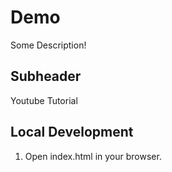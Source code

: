 # Demo

Some Description!

## Subheader

Youtube Tutorial

## Local Development

1. Open index.html in your browser.